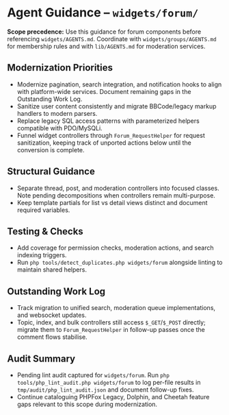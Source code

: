 # Agent Guidance – `widgets/forum/`

**Scope precedence:** Use this guidance for forum components before referencing `widgets/AGENTS.md`.
Coordinate with `widgets/groups/AGENTS.md` for membership rules and with `lib/AGENTS.md` for
moderation services.

## Modernization Priorities
- Modernize pagination, search integration, and notification hooks to align with platform-wide
  services. Document remaining gaps in the Outstanding Work Log.
- Sanitize user content consistently and migrate BBCode/legacy markup handlers to modern parsers.
- Replace legacy SQL access patterns with parameterized helpers compatible with PDO/MySQLi.
- Funnel widget controllers through `Forum_RequestHelper` for request sanitization, keeping track of
  unported actions below until the conversion is complete.

## Structural Guidance
- Separate thread, post, and moderation controllers into focused classes. Note pending decompositions
  when controllers remain multi-purpose.
- Keep template partials for list vs detail views distinct and document required variables.

## Testing & Checks
- Add coverage for permission checks, moderation actions, and search indexing triggers.
- Run `php tools/detect_duplicates.php widgets/forum` alongside linting to maintain shared helpers.

## Outstanding Work Log
- Track migration to unified search, moderation queue implementations, and websocket updates.
- Topic, index, and bulk controllers still access `$_GET`/`$_POST` directly; migrate them to
  `Forum_RequestHelper` in follow-up passes once the comment flows stabilise.

## Audit Summary
- Pending lint audit captured for `widgets/forum`. Run `php tools/php_lint_audit.php widgets/forum` to log per-file results in `tmp/audit/php_lint_audit.json` and document follow-up fixes.
- Continue cataloguing PHPFox Legacy, Dolphin, and Cheetah feature gaps relevant to this scope during modernization.
